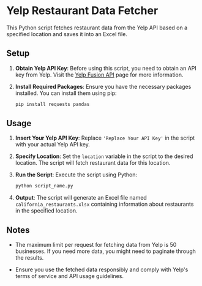 # Yelp Restaurant Data Fetcher

This Python script fetches restaurant data from the Yelp API based on a specified location and saves it into an Excel file.

## Setup

1. **Obtain Yelp API Key**: Before using this script, you need to obtain an API key from Yelp. Visit the [Yelp Fusion API](https://www.yelp.com/developers/documentation/v3/authentication) page for more information.

2. **Install Required Packages**: Ensure you have the necessary packages installed. You can install them using pip:
    ```bash
    pip install requests pandas
    ```

## Usage

1. **Insert Your Yelp API Key**: Replace `'Replace Your API Key'` in the script with your actual Yelp API key.

2. **Specify Location**: Set the `location` variable in the script to the desired location. The script will fetch restaurant data for this location.

3. **Run the Script**: Execute the script using Python:
    ```bash
    python script_name.py
    ```

4. **Output**: The script will generate an Excel file named `california_restaurants.xlsx` containing information about restaurants in the specified location.

## Notes

- The maximum limit per request for fetching data from Yelp is 50 businesses. If you need more data, you might need to paginate through the results.

- Ensure you use the fetched data responsibly and comply with Yelp's terms of service and API usage guidelines.

